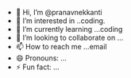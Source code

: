 - 👋 Hi, I’m @pranavnekkanti
- 👀 I’m interested in ..coding.
- 🌱 I’m currently learning ...coding
- 💞️ I’m looking to collaborate on ...
- 📫 How to reach me ...email
- 😄 Pronouns: ...
- ⚡ Fun fact: ...

<!---
pranavnekkanti/pranavnekkanti is a ✨ special ✨ repository because its `README.md` (this file) appears on your GitHub profile.
You can click the Preview link to take a look at your changes.
--->
